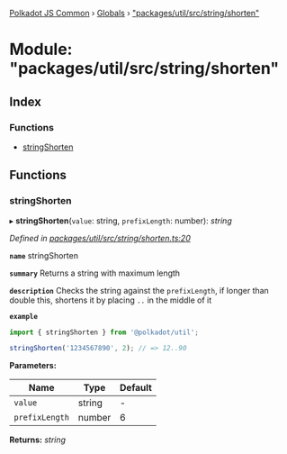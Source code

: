 [Polkadot JS Common](../README.md) › [Globals](../globals.md) › ["packages/util/src/string/shorten"](_packages_util_src_string_shorten_.md)

# Module: "packages/util/src/string/shorten"

## Index

### Functions

* [stringShorten](_packages_util_src_string_shorten_.md#stringshorten)

## Functions

###  stringShorten

▸ **stringShorten**(`value`: string, `prefixLength`: number): *string*

*Defined in [packages/util/src/string/shorten.ts:20](https://github.com/polkadot-js/common/blob/e5dd55e4/packages/util/src/string/shorten.ts#L20)*

**`name`** stringShorten

**`summary`** Returns a string with maximum length

**`description`** 
Checks the string against the `prefixLength`, if longer than double this, shortens it by placing `..` in the middle of it

**`example`** 
<BR>

```javascript
import { stringShorten } from '@polkadot/util';

stringShorten('1234567890', 2); // => 12..90
```

**Parameters:**

Name | Type | Default |
------ | ------ | ------ |
`value` | string | - |
`prefixLength` | number | 6 |

**Returns:** *string*
